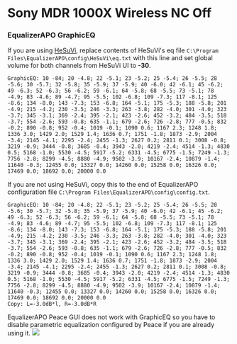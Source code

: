 # Sony MDR 1000X Wireless NC Off
### EqualizerAPO GraphicEQ
If you are using [HeSuVi](https://sourceforge.net/projects/hesuvi/), replace contents of HeSuVi's eq file `C:\Program Files\EqualizerAPO\config\HeSuVi\eq.txt` with this line and set global volume for both channels from HeSuVi UI to **-30**.
```
GraphicEQ: 10 -84; 20 -4.8; 22 -5.1; 23 -5.2; 25 -5.4; 26 -5.5; 28 -5.6; 30 -5.7; 32 -5.8; 35 -5.9; 37 -5.9; 40 -6.0; 42 -6.1; 45 -6.2; 49 -6.3; 52 -6.3; 56 -6.2; 59 -6.1; 64 -5.8; 68 -5.5; 73 -5.1; 78 -4.9; 83 -4.6; 89 -4.7; 95 -5.5; 102 -6.8; 109 -7.3; 117 -8.1; 125 -8.6; 134 -8.0; 143 -7.3; 153 -6.8; 164 -5.1; 175 -5.3; 188 -5.8; 201 -4.9; 215 -4.2; 230 -3.5; 246 -3.3; 263 -3.8; 282 -4.0; 301 -4.0; 323 -3.7; 345 -3.1; 369 -2.4; 395 -2.1; 423 -2.6; 452 -3.2; 484 -3.5; 518 -3.7; 554 -2.6; 593 -0.8; 635 -1.1; 679 -2.6; 726 -2.8; 777 -0.5; 832 -0.2; 890 -0.8; 952 -0.4; 1019 -0.1; 1090 0.6; 1167 2.3; 1248 1.8; 1336 3.0; 1429 2.0; 1529 1.4; 1636 0.7; 1751 -1.8; 1873 -2.9; 2004 -3.4; 2145 -4.1; 2295 -2.4; 2455 -1.3; 2627 0.2; 2811 0.1; 3008 -0.8; 3219 -0.9; 3444 -0.8; 3685 -0.4; 3943 -2.0; 4219 -2.4; 4514 -1.3; 4830 0.5; 5168 -1.0; 5530 -4.5; 5917 -5.2; 6331 -4.5; 6775 -1.5; 7249 -1.3; 7756 -2.8; 8299 -4.5; 8880 -4.9; 9502 -3.9; 10167 -2.4; 10879 -1.4; 11640 -0.3; 12455 0.0; 13327 0.0; 14260 0.0; 15258 0.0; 16326 0.0; 17469 0.0; 18692 0.0; 20000 0.0
```
If you are not using HeSuVi, copy this to the end of EqualizerAPO configuration file `C:\Program Files\EqualizerAPO\config\config.txt`.
```
GraphicEQ: 10 -84; 20 -4.8; 22 -5.1; 23 -5.2; 25 -5.4; 26 -5.5; 28 -5.6; 30 -5.7; 32 -5.8; 35 -5.9; 37 -5.9; 40 -6.0; 42 -6.1; 45 -6.2; 49 -6.3; 52 -6.3; 56 -6.2; 59 -6.1; 64 -5.8; 68 -5.5; 73 -5.1; 78 -4.9; 83 -4.6; 89 -4.7; 95 -5.5; 102 -6.8; 109 -7.3; 117 -8.1; 125 -8.6; 134 -8.0; 143 -7.3; 153 -6.8; 164 -5.1; 175 -5.3; 188 -5.8; 201 -4.9; 215 -4.2; 230 -3.5; 246 -3.3; 263 -3.8; 282 -4.0; 301 -4.0; 323 -3.7; 345 -3.1; 369 -2.4; 395 -2.1; 423 -2.6; 452 -3.2; 484 -3.5; 518 -3.7; 554 -2.6; 593 -0.8; 635 -1.1; 679 -2.6; 726 -2.8; 777 -0.5; 832 -0.2; 890 -0.8; 952 -0.4; 1019 -0.1; 1090 0.6; 1167 2.3; 1248 1.8; 1336 3.0; 1429 2.0; 1529 1.4; 1636 0.7; 1751 -1.8; 1873 -2.9; 2004 -3.4; 2145 -4.1; 2295 -2.4; 2455 -1.3; 2627 0.2; 2811 0.1; 3008 -0.8; 3219 -0.9; 3444 -0.8; 3685 -0.4; 3943 -2.0; 4219 -2.4; 4514 -1.3; 4830 0.5; 5168 -1.0; 5530 -4.5; 5917 -5.2; 6331 -4.5; 6775 -1.5; 7249 -1.3; 7756 -2.8; 8299 -4.5; 8880 -4.9; 9502 -3.9; 10167 -2.4; 10879 -1.4; 11640 -0.3; 12455 0.0; 13327 0.0; 14260 0.0; 15258 0.0; 16326 0.0; 17469 0.0; 18692 0.0; 20000 0.0
Copy: L=-3.0dB*l, R=-3.0dB*R
```
EqualizerAPO Peace GUI does not work with GraphicEQ so you have to disable parametric equalization configured by Peace if you are already using it.
![](https://raw.githubusercontent.com/jaakkopasanen/AutoEq/master/results/Innerfidelity%202017/innerfidelity/onear/Sony%20MDR%201000X%20Wireless%20NC%20Off/Sony%20MDR%201000X%20Wireless%20NC%20Off.png)
